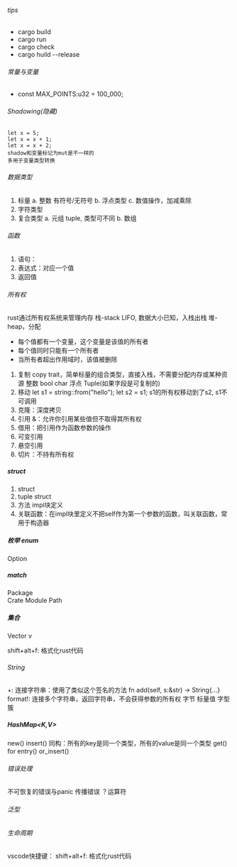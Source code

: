 <!--
 * @Author: jhq
 * @Date: 2024-01-28 17:23:30
 * @LastEditTime: 2024-03-04 22:14:02
 * @Description: 
-->
###### tips
* cargo build
* cargo run
* cargo check
* cargo huild --release

###### 常量与变量
* const MAX_POINTS:u32 = 100_000;

###### Shadowing(隐藏)
    let x = 5;
    let x = x + 1;
    let x = x + 2;
    shadow和变量标记为mut是不一样的
    多用于变量类型转换


###### 数据类型
1. 标量
    a. 整数 有符号/无符号
    b. 浮点类型
    c. 数值操作，加减乘除
2. 字符类型
3. 复合类型
    a. 元组 tuple, 类型可不同
    b. 数组

###### 函数
1. 语句：
2. 表达式：对应一个值
3. 返回值


###### 所有权
rust通过所有权系统来管理内存
栈-stack LIFO, 数据大小已知，入栈出栈
堆-heap，分配
* 每个值都有一个变量，这个变量是该值的所有者
* 每个值同时只能有一个所有者
* 当所有者超出作用域时，该值被删除
1. 复制 copy trait，简单标量的组合类型，直接入栈，不需要分配内存或某种资源
    整数
    bool
    char 
    浮点
    Tuple(如果字段是可复制的)
2. 移动
    let s1 = string::from("hello");
    let s2 = s1;      s1的所有权移动到了s2, s1不可调用
3. 克隆：深度拷贝
4. 引用 &：允许你引用某些值但不取得其所有权
5. 借用：把引用作为函数参数的操作
6. 可变引用
7. 悬空引用
8. 切片：不持有所有权


##### struct
1. struct
2. tuple struct
3. 方法 impl块定义
4. 关联函数：在impl块里定义不把self作为第一个参数的函数，叫关联函数，常用于构造器

##### 枚举 enum
Option<T>

##### match

Package  
Crate
Module
Path

##### 集合
Vector v


shift+alt+f: 格式化rust代码

###### String
+: 连接字符串：使用了类似这个签名的方法 fn add(self, s:&str) -> String{...}
format!: 连接多个字符串，返回字符串，不会获得参数的所有权
字节
标量值
字型簇 

##### HashMap<K,V>
new()
insert()
同构：所有的key是同一个类型，所有的value是同一个类型
get()
for
entry()
or_insert()

###### 错误处理
不可恢复的错误与panic
传播错误
？运算符 

###### 泛型

###### 生命周期

vscode快捷键：
shift+alt+f: 格式化rust代码